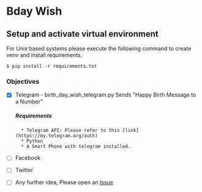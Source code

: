 # Bday Wish

## Setup and activate virtual environment
For Unix based systems please execute the following command to create venv and install requirements.
```
$ pip install -r requirements.txt
```

### Objectives
- [x] Telegram - birth_day_wish_telegram.py
    Sends "Happy Birth Message to a Number"
    ##### Requirements
        * Telegram API: Please refer to this [link](https://my.telegram.org/auth)
        * Python
        * A Smart Phone with telegram installed.

- [ ] Facebook

- [ ] Twitter

- [ ] Any further idea, Please open an [Issue](https://github.com/python-geeks/Automation-scripts/issues/new/choose)


